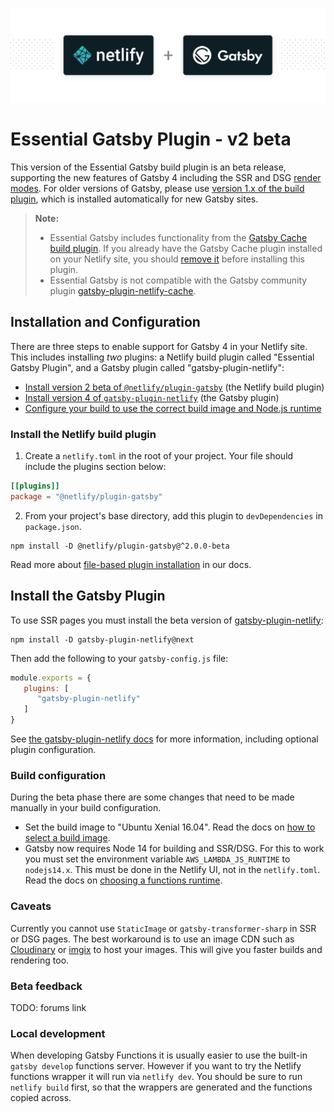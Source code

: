 ![Netlify Build plugin Gatsby – Run Gatsby seamlessly on Netlify](netlify-gatsby-plugin.png)

# Essential Gatsby Plugin - v2 beta

This version of the Essential Gatsby build plugin is an beta release, supporting the new features of Gatsby 4 including the SSR and DSG [render modes](https://www.gatsbyjs.com/docs/conceptual/rendering-options).
For older versions of Gatsby, please use [version 1.x of the build plugin](https://github.com/netlify/netlify-plugin-gatsby/tree/v1), which
is installed automatically for new Gatsby sites.

> **Note:**
>
> - Essential Gatsby includes functionality from the
>   [Gatsby Cache build plugin](https://github.com/jlengstorf/netlify-plugin-gatsby-cache).
>   If you already have the Gatsby Cache plugin installed on your Netlify site,
>   you should
>   [remove it](https://docs.netlify.com/configure-builds/build-plugins/#remove-a-plugin)
>   before installing this plugin.
> - Essential Gatsby is not compatible with the Gatsby community plugin
>   [gatsby-plugin-netlify-cache](https://www.gatsbyjs.com/plugins/gatsby-plugin-netlify-cache/).


## Installation and Configuration

<!-- All sites deployed to Netlify with Gatsby will automatically install this plugin
for a seamless experience.

This means that you don't have to do anything — just build and deploy your site
to Netlify as usual and we'll handle the rest.

You're able to
[remove the plugin](https://docs.netlify.com/configure-builds/build-plugins/#remove-a-plugin)
at any time by visiting the **Plugins** tab for your site in the Netlify UI. -->

There are three steps to enable support for Gatsby 4 in your Netlify site. This includes installing _two_ plugins: a Netlify build plugin called "Essential Gatsby Plugin", and a Gatsby plugin called "gatsby-plugin-netlify":

- [Install version 2 beta of `@netlify/plugin-gatsby`](#install-the-netlify-build-plugin) (the Netlify build plugin)
- [Install version 4 of `gatsby-plugin-netlify`](#install-the-gatsby-plugin) (the Gatsby plugin)
- [Configure your build to use the correct build image and Node.js runtime](#build-configuration)
### Install the Netlify build plugin

1. Create a `netlify.toml` in the root of your project. Your file should include
   the plugins section below:

```toml
[[plugins]]
package = "@netlify/plugin-gatsby"
```

2. From your project's base directory, add this plugin to `devDependencies` in
   `package.json`.

```shell
npm install -D @netlify/plugin-gatsby@^2.0.0-beta
```

Read more about
[file-based plugin installation](https://docs.netlify.com/configure-builds/build-plugins/#file-based-installation)
in our docs.

## Install the Gatsby Plugin
To use SSR pages you must install the beta version of [gatsby-plugin-netlify](https://www.gatsbyjs.org/plugins/gatsby-plugin-netlify/):

```shell
npm install -D gatsby-plugin-netlify@next
```

Then add the following to your `gatsby-config.js` file:

```js
module.exports = {
   plugins: [
      "gatsby-plugin-netlify"
   ]
}
```
See [the gatsby-plugin-netlify docs](https://www.gatsbyjs.org/plugins/gatsby-plugin-netlify/) for more information, including optional plugin configuration.
### Build configuration
During the beta phase there are some changes that need to be made manually in your build configuration. 

- Set the build image to "Ubuntu Xenial 16.04". Read the docs on [how to select a build image](https://docs.netlify.com/configure-builds/get-started/#build-image-selection).
- Gatsby now requires Node 14 for building and SSR/DSG. For this to work you must set the environment variable `AWS_LAMBDA_JS_RUNTIME` to `nodejs14.x`. This must be done in the Netlify UI, not in the `netlify.toml`. Read the docs on [choosing a functions runtime](https://docs.netlify.com/functions/build-with-javascript/#runtime-settings).

### Caveats
Currently you cannot use `StaticImage` or `gatsby-transformer-sharp` in SSR or DSG pages. The best workaround is to use an image CDN such as [Cloudinary](https://www.gatsbyjs.com/docs/how-to/images-and-media/using-cloudinary-image-service/) or [imgix](https://github.com/imgix/gatsby) to host your images. This will give you faster builds and rendering too. 

### Beta feedback
TODO: forums link

### Local development

When developing Gatsby Functions it is usually easier to use the built-in
`gatsby develop` functions server. However if you want to try the Netlify
functions wrapper it will run via `netlify dev`. You should be sure to
run `netlify build` first, so that the wrappers are generated and the functions
copied across.
